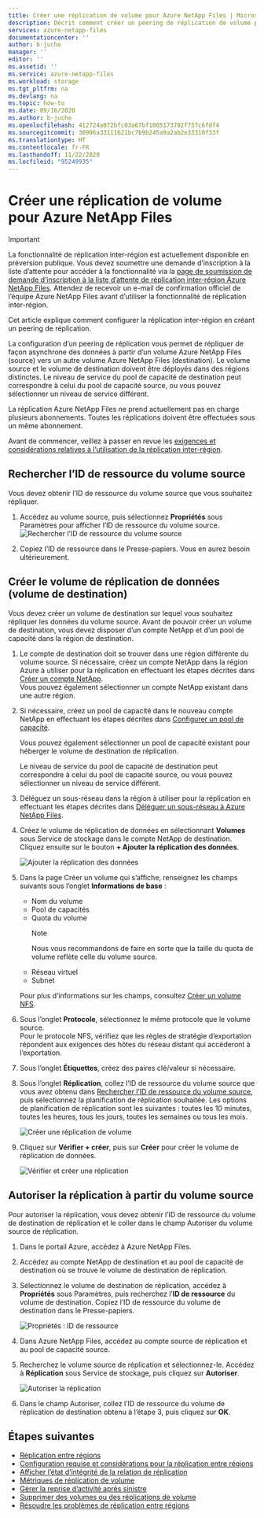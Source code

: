 ```yaml
---
title: Créer une réplication de volume pour Azure NetApp Files | Microsoft Docs
description: Décrit comment créer un peering de réplication de volume pour Azure NetApp Files afin de configurer la réplication inter-région.
services: azure-netapp-files
documentationcenter: ''
author: b-juche
manager: ''
editor: ''
ms.assetid: ''
ms.service: azure-netapp-files
ms.workload: storage
ms.tgt_pltfrm: na
ms.devlang: na
ms.topic: how-to
ms.date: 09/16/2020
ms.author: b-juche
ms.openlocfilehash: 412724a072bfc03a67bf1005173702f757c6fdf4
ms.sourcegitcommit: 30906a33111621bc7b9b245a9a2ab2e33310f33f
ms.translationtype: HT
ms.contentlocale: fr-FR
ms.lasthandoff: 11/22/2020
ms.locfileid: "95249935"
---
```

# <a name="create-volume-replication-for-azure-netapp-files"></a>Créer une réplication de volume pour Azure NetApp Files

> [!IMPORTANT]
> La fonctionnalité de réplication inter-région est actuellement disponible en préversion publique. Vous devez soumettre une demande d’inscription à la liste d’attente pour accéder à la fonctionnalité via la [page de soumission de demande d’inscription à la liste d’attente de réplication inter-région Azure NetApp Files](https://aka.ms/anfcrrpreviewsignup). Attendez de recevoir un e-mail de confirmation officiel de l’équipe Azure NetApp Files avant d’utiliser la fonctionnalité de réplication inter-région.

Cet article explique comment configurer la réplication inter-région en créant un peering de réplication. 

La configuration d’un peering de réplication vous permet de répliquer de façon asynchrone des données à partir d’un volume Azure NetApp Files (source) vers un autre volume Azure NetApp Files (destination). Le volume source et le volume de destination doivent être déployés dans des régions distinctes. Le niveau de service du pool de capacité de destination peut correspondre à celui du pool de capacité source, ou vous pouvez sélectionner un niveau de service différent.   

La réplication Azure NetApp Files ne prend actuellement pas en charge plusieurs abonnements. Toutes les réplications doivent être effectuées sous un même abonnement.

Avant de commencer, veillez à passer en revue les [exigences et considérations relatives à l’utilisation de la réplication inter-région](cross-region-replication-requirements-considerations.md).  

## <a name="locate-the-source-volume-resource-id"></a>Rechercher l’ID de ressource du volume source  

Vous devez obtenir l’ID de ressource du volume source que vous souhaitez répliquer. 

1. Accédez au volume source, puis sélectionnez **Propriétés** sous Paramètres pour afficher l’ID de ressource du volume source.   
    ![Rechercher l’ID de ressource du volume source](../media/azure-netapp-files/cross-region-replication-source-volume-resource-id.png)
 
2. Copiez l’ID de ressource dans le Presse-papiers.  Vous en aurez besoin ultérieurement.

## <a name="create-the-data-replication-volume-the-destination-volume"></a>Créer le volume de réplication de données (volume de destination)

Vous devez créer un volume de destination sur lequel vous souhaitez répliquer les données du volume source.  Avant de pouvoir créer un volume de destination, vous devez disposer d’un compte NetApp et d’un pool de capacité dans la région de destination. 

1. Le compte de destination doit se trouver dans une région différente du volume source. Si nécessaire, créez un compte NetApp dans la région Azure à utiliser pour la réplication en effectuant les étapes décrites dans [Créer un compte NetApp](azure-netapp-files-create-netapp-account.md).   
Vous pouvez également sélectionner un compte NetApp existant dans une autre région.  

2. Si nécessaire, créez un pool de capacité dans le nouveau compte NetApp en effectuant les étapes décrites dans [Configurer un pool de capacité](azure-netapp-files-set-up-capacity-pool.md).   

    Vous pouvez également sélectionner un pool de capacité existant pour héberger le volume de destination de réplication.  

    Le niveau de service du pool de capacité de destination peut correspondre à celui du pool de capacité source, ou vous pouvez sélectionner un niveau de service différent.

3. Déléguez un sous-réseau dans la région à utiliser pour la réplication en effectuant les étapes décrites dans [Déléguer un sous-réseau à Azure NetApp Files](azure-netapp-files-delegate-subnet.md).

4. Créez le volume de réplication de données en sélectionnant **Volumes** sous Service de stockage dans le compte NetApp de destination. Cliquez ensuite sur le bouton **+ Ajouter la réplication des données**.  

    ![Ajouter la réplication des données](../media/azure-netapp-files/cross-region-replication-add-data-replication.png)
 
5. Dans la page Créer un volume qui s’affiche, renseignez les champs suivants sous l’onglet **Informations de base** :
    * Nom du volume
    * Pool de capacités
    * Quota du volume
        > [!NOTE] 
        > Nous vous recommandons de faire en sorte que la taille du quota de volume reflète celle du volume source.
    * Réseau virtuel 
    * Subnet

    Pour plus d’informations sur les champs, consultez [Créer un volume NFS](azure-netapp-files-create-volumes.md#create-an-nfs-volume). 

6. Sous l’onglet **Protocole**, sélectionnez le même protocole que le volume source.  
Pour le protocole NFS, vérifiez que les règles de stratégie d’exportation répondent aux exigences des hôtes du réseau distant qui accèderont à l’exportation.  

7. Sous l’onglet **Étiquettes**, créez des paires clé/valeur si nécessaire.  

8. Sous l’onglet **Réplication**, collez l’ID de ressource du volume source que vous avez obtenu dans [Rechercher l’ID de ressource du volume source](#locate-the-source-volume-resource-id), puis sélectionnez la planification de réplication souhaitée. Les options de planification de réplication sont les suivantes : toutes les 10 minutes, toutes les heures, tous les jours, toutes les semaines ou tous les mois.  

    ![Créer une réplication de volume](../media/azure-netapp-files/cross-region-replication-create-volume-replication.png)

9. Cliquez sur **Vérifier + créer**, puis sur **Créer** pour créer le volume de réplication de données.   

    ![Vérifier et créer une réplication](../media/azure-netapp-files/cross-region-replication-review-create-replication.png)

## <a name="authorize-replication-from-the-source-volume"></a>Autoriser la réplication à partir du volume source  

Pour autoriser la réplication, vous devez obtenir l’ID de ressource du volume de destination de réplication et le coller dans le champ Autoriser du volume source de réplication. 

1. Dans le portail Azure, accédez à Azure NetApp Files.

2. Accédez au compte NetApp de destination et au pool de capacité de destination où se trouve le volume de destination de réplication.

3. Sélectionnez le volume de destination de réplication, accédez à **Propriétés** sous Paramètres, puis recherchez l’**ID de ressource** du volume de destination. Copiez l’ID de ressource du volume de destination dans le Presse-papiers.

    ![Propriétés : ID de ressource](../media/azure-netapp-files/cross-region-replication-properties-resource-id.png) 
 
4. Dans Azure NetApp Files, accédez au compte source de réplication et au pool de capacité source. 

5. Recherchez le volume source de réplication et sélectionnez-le. Accédez à **Réplication** sous Service de stockage, puis cliquez sur **Autoriser**.

    ![Autoriser la réplication](../media/azure-netapp-files/cross-region-replication-authorize.png) 

6. Dans le champ Autoriser, collez l’ID de ressource du volume de réplication de destination obtenu à l’étape 3, puis cliquez sur **OK**.

## <a name="next-steps"></a>Étapes suivantes  

* [Réplication entre régions](cross-region-replication-introduction.md)
* [Configuration requise et considérations pour la réplication entre régions](cross-region-replication-requirements-considerations.md)
* [Afficher l’état d’intégrité de la relation de réplication](cross-region-replication-display-health-status.md)
* [Métriques de réplication de volume](azure-netapp-files-metrics.md#replication)
* [Gérer la reprise d’activité après sinistre](cross-region-replication-manage-disaster-recovery.md)
* [Supprimer des volumes ou des réplications de volume](cross-region-replication-delete.md)
* [Résoudre les problèmes de réplication entre régions](troubleshoot-cross-region-replication.md)


